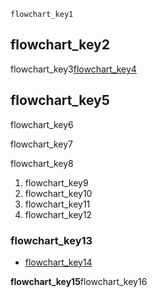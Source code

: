 ```ngMeta
flowchart_key1
```
## flowchart_key2
flowchart_key3[flowchart_key4](Kbjz50ssFBE)



## flowchart_key5
flowchart_key6

flowchart_key7

flowchart_key8

1. flowchart_key9
2. flowchart_key10
3. flowchart_key11
4. flowchart_key12
### flowchart_key13
* [flowchart_key14](https://www.lucidchart.com/pages/what-is-a-flowchart-tutorial)


**flowchart_key15**flowchart_key16




